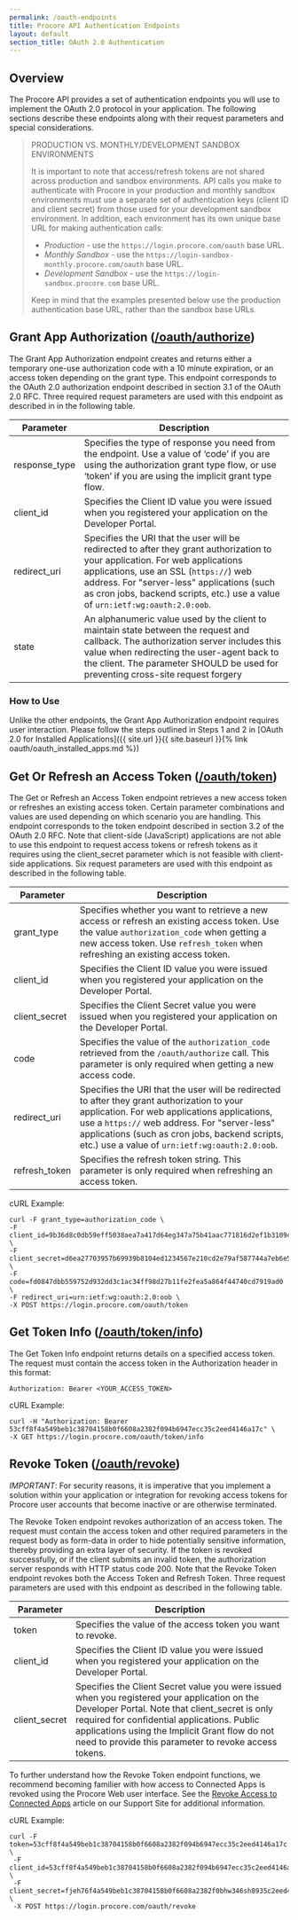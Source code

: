 ```yaml
---
permalink: /oauth-endpoints
title: Procore API Authentication Endpoints
layout: default
section_title: OAuth 2.0 Authentication
---
```


## Overview

The Procore API provides a set of authentication endpoints you will use to implement the OAuth 2.0 protocol in your application.
The following sections describe these endpoints along with their request parameters and special considerations.

> PRODUCTION VS. MONTHLY/DEVELOPMENT SANDBOX ENVIRONMENTS
>
> It is important to note that access/refresh tokens are not shared across production and sandbox environments. API calls you make to authenticate with Procore in your production and monthly sandbox environments must use a separate set of authentication keys (client ID and client secret) from those used for your development sandbox environment. In addition, each environment has its own unique base URL for making authentication calls:
>
> - _Production_ - use the `https://login.procore.com/oauth` base URL.
> - _Monthly Sandbox_ - use the `https://login-sandbox-monthly.procore.com/oauth` base URL.
> - _Development Sandbox_ - use the `https://login-sandbox.procore.com` base URL.
>
> Keep in mind that the examples presented below use the production authentication base URL, rather than the sandbox base URLs.

## Grant App Authorization ([/oauth/authorize](https://developers.procore.com/reference/authentication#grant-app-authorization))

The Grant App Authorization endpoint creates and returns either a temporary one-use authorization code with a 10 minute expiration, or an access token depending on the grant type.
This endpoint corresponds to the OAuth 2.0 authorization endpoint described in section 3.1 of the OAuth 2.0 RFC.
Three required request parameters are used with this endpoint as described in in the following table.

| Parameter     |  Description                                                                                                                                                                                                                                                                                            |
| ------------- | ------------------------------------------------------------------------------------------------------------------------------------------------------------------------------------------------------------------------------------------------------------------------------------------------------- |
| response_type | Specifies the type of response you need from the endpoint. Use a value of ‘code’ if you are using the authorization grant type flow, or use ‘token’ if you are using the implicit grant type flow.                                                                                                      |
| client_id     | Specifies the Client ID value you were issued when you registered your application on the Developer Portal.                                                                                                                                                                                             |
| redirect_uri  | Specifies the URI that the user will be redirected to after they grant authorization to your application. For web applications applications, use an SSL (`https://`) web address. For "server-less" applications (such as cron jobs, backend scripts, etc.) use a value of `urn:ietf:wg:oauth:2.0:oob`. |
| state         | An alphanumeric value used by the client to maintain state between the request and callback. The authorization server includes this value when redirecting the user-agent back to the client. The parameter SHOULD be used for preventing cross-site request forgery                                    |

### How to Use

Unlike the other endpoints, the Grant App Authorization endpoint requires user interaction. Please follow the steps outlined in Steps 1 and 2 in [OAuth 2.0 for Installed Applications]({{ site.url }}{{ site.baseurl }}{% link oauth/oauth_installed_apps.md %}) 

## Get Or Refresh an Access Token ([/oauth/token](https://developers.procore.com/reference/authentication#get-or-refresh-an-access-token))

The Get or Refresh an Access Token endpoint retrieves a new access token or refreshes an existing access token.
Certain parameter combinations and values are used depending on which scenario you are handling.
This endpoint corresponds to the token endpoint described in section 3.2 of the OAuth 2.0 RFC.
Note that client-side (JavaScript) applications are not able to use this endpoint to request access tokens or refresh tokens as it requires using the client_secret parameter which is not feasible with client-side applications.
Six request parameters are used with this endpoint as described in the following table.

| Parameter     |  Description                                                                                                                                                                                                                                                                                     |
| ------------- | -------------------------------------------------------------------------------------------------------------------------------------------------------------------------------------------------------------------------------------------------------------------------------------------------|
| grant_type    | Specifies whether you want to retrieve a new access or refresh an existing access token. Use the value `authorization_code` when getting a new access token. Use `refresh_token` when refreshing an existing access token.                                                                       |
| client_id     | Specifies the Client ID value you were issued when you registered your application on the Developer Portal.                                                                                                                                                                                      |
| client_secret | Specifies the Client Secret value you were issued when you registered your application on the Developer Portal.                                                                                                                                                                                  |
| code          | Specifies the value of the `authorization_code` retrieved from the `/oauth/authorize` call. This parameter is only required when getting a new access code.                                                                                                                                      |
| redirect_uri  | Specifies the URI that the user will be redirected to after they grant authorization to your application. For web applications applications, use a `https://` web address. For "server-less" applications (such as cron jobs, backend scripts, etc.) use a value of `urn:ietf:wg:oauth:2.0:oob`. |
| refresh_token | Specifies the refresh token string. This parameter is only required when refreshing an access token.                                                                                                                                                                                             |

cURL Example:

```
curl -F grant_type=authorization_code \
-F client_id=9b36d8c0db59eff5038aea7a417d64eg347a75b41aac771816d2ef1b3109cc2f \
-F client_secret=d6ea27703957b69939b8104ed1234567e210cd2e79af587744a7eb6e58f5b3d2 \
-F code=fd0847dbb559752d932dd3c1ac34ff98d27b11fe2fea5a864f44740cd7919ad0 \
-F redirect_uri=urn:ietf:wg:oauth:2.0:oob \
-X POST https://login.procore.com/oauth/token
```

## Get Token Info ([/oauth/token/info](https://developers.procore.com/reference/authentication#get-token-info))

The Get Token Info endpoint returns details on a specified access token.
The request must contain the access token in the Authorization header in this format:

```
Authorization: Bearer <YOUR_ACCESS_TOKEN>
```

cURL Example:

```
curl -H "Authorization: Bearer 53cff8f4a549beb1c38704158b0f6608a2382f094b6947ecc35c2eed4146a17c" \
-X GET https://login.procore.com/oauth/token/info
```

## Revoke Token ([/oauth/revoke](https://developers.procore.com/reference/authentication#revoke-token))

*IMPORTANT*: For security reasons, it is imperative that you implement a solution within your application or integration for revoking access tokens for Procore user accounts that become inactive or are otherwise terminated.

The Revoke Token endpoint revokes authorization of an access token.
The request must contain the access token and other required parameters in the request body as form-data in order to hide potentially sensitive information, thereby providing an extra layer of security.
If the token is revoked successfully, or if the client submits an invalid token, the authorization server responds with HTTP status code 200.
Note that the Revoke Token endpoint revokes both the Access Token and Refresh Token.
Three request parameters are used with this endpoint as described in the following table.

| Parameter     |  Description                                                                                                                                                                                                                                                                                             |
| ------------- | ---------------------------------------------------------------------------------------------------------------------------------------------------------------------------------------------------------------------------------------------------------------------------------------------------------|
| token         | Specifies the value of the access token you want to revoke.                                                                                                                                                                                                                                              |
| client_id     | Specifies the Client ID value you were issued when you registered your application on the Developer Portal.                                                                                                                                                                                              |
| client_secret | Specifies the Client Secret value you were issued when you registered your application on the Developer Portal. Note that client_secret is only required for confidential applications. Public applications using the Implicit Grant flow do not need to provide this parameter to revoke access tokens. |

To further understand how the Revoke Token endpoint functions, we recommend becoming familier with how access to Connected Apps is revoked using the Procore Web user interface.
See the [Revoke Access to Connected Apps](http://support.procore.com/products/online/user-guide/company-level/portfolio/tutorials/revoke-access-for-connected-apps) article on our Support Site for additional information.

cURL Example:

```
curl -F token=53cff8f4a549beb1c38704158b0f6608a2382f094b6947ecc35c2eed4146a17c \
 -F client_id=53cff8f4a549beb1c38704158b0f6608a2382f094b6947ecc35c2eed4146a17c \
 -F client_secret=fjeh76f4a549beb1c38704158b0f6608a2382f0bhw346sh8935c2eed4146a17c \
 -X POST https://login.procore.com/oauth/revoke
```
